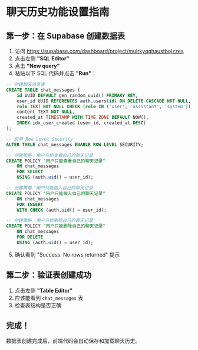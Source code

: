 # 聊天历史功能设置指南

## 第一步：在 Supabase 创建数据表

1. 访问 https://supabase.com/dashboard/project/mulrkyqqhaustbojzzes
2. 点击左侧 **"SQL Editor"**
3. 点击 **"New query"**
4. 粘贴以下 SQL 代码并点击 **"Run"**：

```sql
-- 创建聊天消息表
CREATE TABLE chat_messages (
    id UUID DEFAULT gen_random_uuid() PRIMARY KEY,
    user_id UUID REFERENCES auth.users(id) ON DELETE CASCADE NOT NULL,
    role TEXT NOT NULL CHECK (role IN ('user', 'assistant', 'system')),
    content TEXT NOT NULL,
    created_at TIMESTAMP WITH TIME ZONE DEFAULT NOW(),
    INDEX idx_user_created (user_id, created_at DESC)
);

-- 启用 Row Level Security
ALTER TABLE chat_messages ENABLE ROW LEVEL SECURITY;

-- 创建策略：用户只能查看自己的聊天记录
CREATE POLICY "用户只能查看自己的聊天记录"
    ON chat_messages
    FOR SELECT
    USING (auth.uid() = user_id);

-- 创建策略：用户只能插入自己的聊天记录
CREATE POLICY "用户只能插入自己的聊天记录"
    ON chat_messages
    FOR INSERT
    WITH CHECK (auth.uid() = user_id);

-- 创建策略：用户只能删除自己的聊天记录
CREATE POLICY "用户只能删除自己的聊天记录"
    ON chat_messages
    FOR DELETE
    USING (auth.uid() = user_id);
```

5. 确认看到 "Success. No rows returned" 提示

## 第二步：验证表创建成功

1. 点击左侧 **"Table Editor"**
2. 应该能看到 `chat_messages` 表
3. 检查表结构是否正确

## 完成！

数据表创建完成后，前端代码会自动保存和加载聊天历史。
